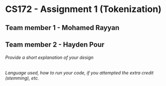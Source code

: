 # CS172 - Assignment 1 (Tokenization)

## Team member 1 - Mohamed Rayyan
## Team member 2 - Hayden Pour

###### Provide a short explanation of your design
###### Language used, how to run your code, if you attempted the extra credit (stemming), etc. 